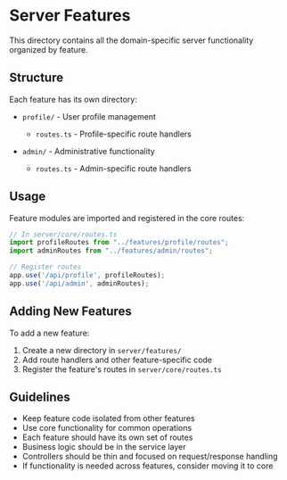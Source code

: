 # Server Features

This directory contains all the domain-specific server functionality organized by feature.

## Structure

Each feature has its own directory:

- `profile/` - User profile management
  - `routes.ts` - Profile-specific route handlers

- `admin/` - Administrative functionality
  - `routes.ts` - Admin-specific route handlers

## Usage

Feature modules are imported and registered in the core routes:

```ts
// In server/core/routes.ts
import profileRoutes from "../features/profile/routes";
import adminRoutes from "../features/admin/routes";

// Register routes
app.use('/api/profile', profileRoutes);
app.use('/api/admin', adminRoutes);
```

## Adding New Features

To add a new feature:

1. Create a new directory in `server/features/`
2. Add route handlers and other feature-specific code
3. Register the feature's routes in `server/core/routes.ts`

## Guidelines

- Keep feature code isolated from other features
- Use core functionality for common operations
- Each feature should have its own set of routes
- Business logic should be in the service layer
- Controllers should be thin and focused on request/response handling
- If functionality is needed across features, consider moving it to core 